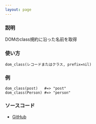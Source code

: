 ```yaml
---
layout: page
---
```


### 説明

DOMのclass規約に沿った名前を取得

### 使い方

    dom_class(レコードまたはクラス, prefix=nil)

### 例

    dom_class(post)   #=> "post"
    dom_class(Person) #=> "person"

### ソースコード

- [GitHub](https://github.com/rails/rails/blob/984c3ef2775781d47efa9f541ce570daa2434a80/actionview/lib/action_view/record_identifier.rb#L74)
